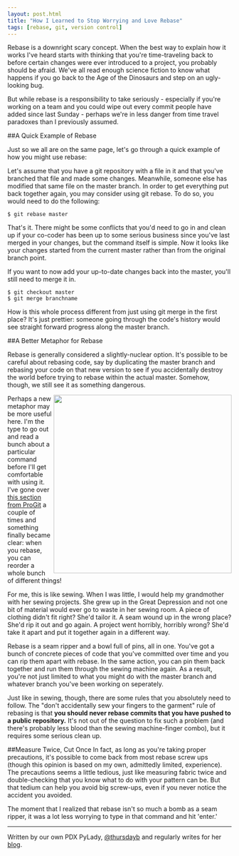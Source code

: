 ```yaml
---
layout: post.html
title: "How I Learned to Stop Worrying and Love Rebase"
tags: [rebase, git, version control]
---
```


Rebase is a downright scary concept. When the best way to explain how it works I've heard starts with thinking that you're time-traveling back to before certain changes were ever introduced to a project, you probably should be afraid. We've all read enough science fiction to know what happens if you go back to the Age of the Dinosaurs and step on an ugly-looking bug.

But while rebase is a responsibility to take seriously - especially if you're working on a team and you could wipe out every commit people have added since last Sunday - perhaps we're in less danger from time travel paradoxes than I previously assumed.

##A Quick Example of Rebase

Just so we all are on the same page, let's go through a quick example of how you might use rebase:

Let's assume that you have a git repository with a file in it and that you've branched that file and made some changes. Meanwhile, someone else has modified that same file on the master branch. In order to get everything put back together again, you may consider using git rebase. To do so, you would need to do the following:

	$ git rebase master

That's it. There might be some conflicts that you'd need to go in and clean up if your co-coder has been up to some serious business since you've last merged in your changes, but the command itself is simple. Now it looks like your changes started from the current master rather than from the original branch point.

If you want to now add your up-to-date changes back into the master, you'll still need to merge it in.

	$ git checkout master
	$ git merge branchname

How is this whole process different from just using git merge in the first place? It's just prettier: someone going through the code's history would see straight forward progress along the master branch.

##A Better Metaphor for Rebase

Rebase is generally considered a slightly-nuclear option. It's possible to be careful about rebasing code, say by duplicating the master branch and rebasing your code on that new version to see if you accidentally destroy the world before trying to rebase within the actual master. Somehow, though, we still see it as something dangerous.

<a href="http://marklodato.github.com/visual-git-guide/index-en.html"><img src="http://marklodato.github.com/visual-git-guide/rebase.svg" align="right" width="400" height="400"/></a>

Perhaps a new metaphor may be more useful here. I'm the type to go out and read a bunch about a particular command before I'll get comfortable with using it. I've gone over [this section from ProGit](http://git-scm.com/book/en/Git-Branching-Rebasing) a couple of times and something finally became clear: when you rebase, you can reorder a whole bunch of different things!

For me, this is like sewing. When I was little, I would help my grandmother with her sewing projects. She grew up in the Great Depression and not one bit of material would ever go to waste in her sewing room. A piece of clothing didn't fit right? She'd tailor it. A seam wound up in the wrong place? She'd rip it out and go again. A project went horribly, horribly wrong? She'd take it apart and put it together again in a different way.

Rebase is a seam ripper and a bowl full of pins, all in one. You've got a bunch of concrete pieces of code that you've committed over time and you can rip them apart with rebase. In the same action, you can pin them back together and run them through the sewing machine again. As a result, you're not just limited to what you might do with the master branch and whatever branch you've been working on seperately. 

Just like in sewing, though, there are some rules that you absolutely need to follow. The "don't accidentally sew your fingers to the garment" rule of rebasing is that **you should never rebase commits that you have pushed to a public repository.** It's not out of the question to fix such a problem (and there's probably less blood than the sewing machine-finger combo), but it requires some serious clean up.

##Measure Twice, Cut Once
In fact, as long as you're taking proper precautions, it's possible to come back from most rebase screw ups (though this opinion is based on my own, admittedly limited, experience). The precautions seems a little tedious, just like measuring fabric twice and double-checking that you know what to do with your pattern can be. But that tedium can help you avoid big screw-ups, even if you never notice the accident you avoided.

The moment that I realized that rebase isn't so much a bomb as a seam ripper, it was a lot less worrying to type in that command and hit 'enter.'

---

Written by our own PDX PyLady, [@thursdayb](http://twitter.com/thursdayb) and regularly writes for her [blog](thursdaybram.com).